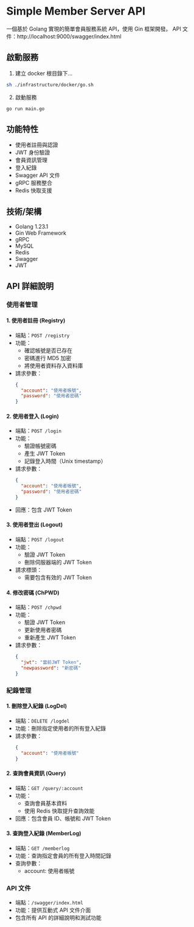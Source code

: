# Simple Member Server API

一個基於 Golang 實現的簡單會員服務系統 API，使用 Gin 框架開發。
API 文件：http://localhost:9000/swagger/index.html

## 啟動服務
1. 建立 docker 根目錄下...
```bash
sh ./infrastructure/docker/go.sh
```
2. 啟動服務
```bash
go run main.go
```

## 功能特性

- 使用者註冊與認證
- JWT 身份驗證
- 會員資訊管理
- 登入紀錄
- Swagger API 文件
- gRPC 服務整合
- Redis 快取支援

## 技術/架構

- Golang 1.23.1
- Gin Web Framework
- gRPC
- MySQL
- Redis
- Swagger
- JWT

## API 詳細說明

### 使用者管理

#### 1. 使用者註冊 (Registry)
- 端點：`POST /registry`
- 功能：
  - 確認帳號是否已存在
  - 密碼進行 MD5 加密
  - 將使用者資料存入資料庫
- 請求參數：
  ```json
  {
    "account": "使用者帳號",
    "password": "使用者密碼"
  }
  ```

#### 2. 使用者登入 (Login)
- 端點：`POST /login`
- 功能：
  - 驗證帳號密碼
  - 產生 JWT Token
  - 記錄登入時間（Unix timestamp）
- 請求參數：
  ```json
  {
    "account": "使用者帳號",
    "password": "使用者密碼"
  }
  ```
- 回應：包含 JWT Token

#### 3. 使用者登出 (Logout)
- 端點：`POST /logout`
- 功能：
  - 驗證 JWT Token
  - 刪除伺服器端的 JWT Token
- 請求標頭：
  - 需要包含有效的 JWT Token

#### 4. 修改密碼 (ChPWD)
- 端點：`POST /chpwd`
- 功能：
  - 驗證 JWT Token
  - 更新使用者密碼
  - 重新產生 JWT Token
- 請求參數：
  ```json
  {
    "jwt": "當前JWT Token",
    "newpassword": "新密碼"
  }
  ```

### 紀錄管理

#### 1. 刪除登入紀錄 (LogDel)
- 端點：`DELETE /logdel`
- 功能：刪除指定使用者的所有登入紀錄
- 請求參數：
  ```json
  {
    "account": "使用者帳號"
  }
  ```

#### 2. 查詢會員資訊 (Query)
- 端點：`GET /query/:account`
- 功能：
  - 查詢會員基本資料
  - 使用 Redis 快取提升查詢效能
- 回應：包含會員 ID、帳號和 JWT Token

#### 3. 查詢登入紀錄 (MemberLog)
- 端點：`GET /memberlog`
- 功能：查詢指定會員的所有登入時間記錄
- 查詢參數：
  - account: 使用者帳號

### API 文件
- 端點：`/swagger/index.html`
- 功能：提供互動式 API 文件介面
- 包含所有 API 的詳細說明和測試功能
